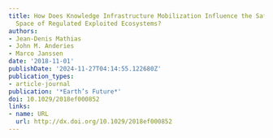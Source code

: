 ```yaml
---
title: How Does Knowledge Infrastructure Mobilization Influence the Safe Operating
  Space of Regulated Exploited Ecosystems?
authors:
- Jean‐Denis Mathias
- John M. Anderies
- Marco Janssen
date: '2018-11-01'
publishDate: '2024-11-27T04:14:55.122680Z'
publication_types:
- article-journal
publication: '*Earth’s Future*'
doi: 10.1029/2018ef000852
links:
- name: URL
  url: http://dx.doi.org/10.1029/2018ef000852
---
```

